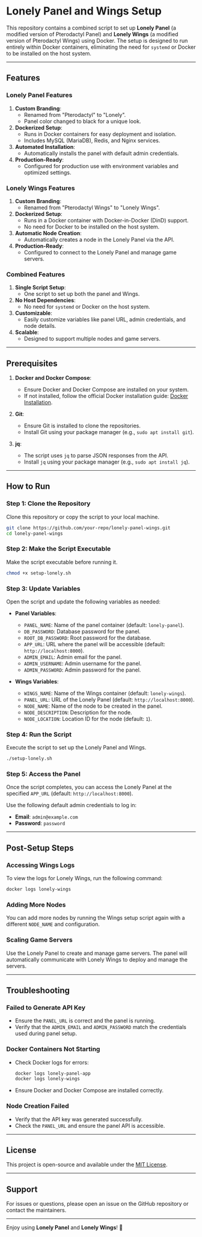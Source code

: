 # Lonely Panel and Wings Setup

This repository contains a combined script to set up **Lonely Panel** (a modified version of Pterodactyl Panel) and **Lonely Wings** (a modified version of Pterodactyl Wings) using Docker. The setup is designed to run entirely within Docker containers, eliminating the need for `systemd` or Docker to be installed on the host system.

---

## Features

### **Lonely Panel Features**
1. **Custom Branding**:
   - Renamed from "Pterodactyl" to "Lonely".
   - Panel color changed to black for a unique look.
2. **Dockerized Setup**:
   - Runs in Docker containers for easy deployment and isolation.
   - Includes MySQL (MariaDB), Redis, and Nginx services.
3. **Automated Installation**:
   - Automatically installs the panel with default admin credentials.
4. **Production-Ready**:
   - Configured for production use with environment variables and optimized settings.

### **Lonely Wings Features**
1. **Custom Branding**:
   - Renamed from "Pterodactyl Wings" to "Lonely Wings".
2. **Dockerized Setup**:
   - Runs in a Docker container with Docker-in-Docker (DinD) support.
   - No need for Docker to be installed on the host system.
3. **Automatic Node Creation**:
   - Automatically creates a node in the Lonely Panel via the API.
4. **Production-Ready**:
   - Configured to connect to the Lonely Panel and manage game servers.

### **Combined Features**
1. **Single Script Setup**:
   - One script to set up both the panel and Wings.
2. **No Host Dependencies**:
   - No need for `systemd` or Docker on the host system.
3. **Customizable**:
   - Easily customize variables like panel URL, admin credentials, and node details.
4. **Scalable**:
   - Designed to support multiple nodes and game servers.

---

## Prerequisites

1. **Docker and Docker Compose**:
   - Ensure Docker and Docker Compose are installed on your system.
   - If not installed, follow the official Docker installation guide: [Docker Installation](https://docs.docker.com/get-docker/).

2. **Git**:
   - Ensure Git is installed to clone the repositories.
   - Install Git using your package manager (e.g., `sudo apt install git`).

3. **jq**:
   - The script uses `jq` to parse JSON responses from the API.
   - Install `jq` using your package manager (e.g., `sudo apt install jq`).

---

## How to Run

### Step 1: Clone the Repository
Clone this repository or copy the script to your local machine.

```bash
git clone https://github.com/your-repo/lonely-panel-wings.git
cd lonely-panel-wings
```

### Step 2: Make the Script Executable
Make the script executable before running it.

```bash
chmod +x setup-lonely.sh
```

### Step 3: Update Variables
Open the script and update the following variables as needed:

- **Panel Variables**:
  - `PANEL_NAME`: Name of the panel container (default: `lonely-panel`).
  - `DB_PASSWORD`: Database password for the panel.
  - `ROOT_DB_PASSWORD`: Root password for the database.
  - `APP_URL`: URL where the panel will be accessible (default: `http://localhost:8000`).
  - `ADMIN_EMAIL`: Admin email for the panel.
  - `ADMIN_USERNAME`: Admin username for the panel.
  - `ADMIN_PASSWORD`: Admin password for the panel.

- **Wings Variables**:
  - `WINGS_NAME`: Name of the Wings container (default: `lonely-wings`).
  - `PANEL_URL`: URL of the Lonely Panel (default: `http://localhost:8000`).
  - `NODE_NAME`: Name of the node to be created in the panel.
  - `NODE_DESCRIPTION`: Description for the node.
  - `NODE_LOCATION`: Location ID for the node (default: `1`).

### Step 4: Run the Script
Execute the script to set up the Lonely Panel and Wings.

```bash
./setup-lonely.sh
```

### Step 5: Access the Panel
Once the script completes, you can access the Lonely Panel at the specified `APP_URL` (default: `http://localhost:8000`).

Use the following default admin credentials to log in:
- **Email**: `admin@example.com`
- **Password**: `password`

---

## Post-Setup Steps

### **Accessing Wings Logs**
To view the logs for Lonely Wings, run the following command:

```bash
docker logs lonely-wings
```

### **Adding More Nodes**
You can add more nodes by running the Wings setup script again with a different `NODE_NAME` and configuration.

### **Scaling Game Servers**
Use the Lonely Panel to create and manage game servers. The panel will automatically communicate with Lonely Wings to deploy and manage the servers.

---

## Troubleshooting

### **Failed to Generate API Key**
- Ensure the `PANEL_URL` is correct and the panel is running.
- Verify that the `ADMIN_EMAIL` and `ADMIN_PASSWORD` match the credentials used during panel setup.

### **Docker Containers Not Starting**
- Check Docker logs for errors:
  ```bash
  docker logs lonely-panel-app
  docker logs lonely-wings
  ```
- Ensure Docker and Docker Compose are installed correctly.

### **Node Creation Failed**
- Verify that the API key was generated successfully.
- Check the `PANEL_URL` and ensure the panel API is accessible.

---

## License
This project is open-source and available under the [MIT License](LICENSE).

---

## Support
For issues or questions, please open an issue on the GitHub repository or contact the maintainers.

---

Enjoy using **Lonely Panel** and **Lonely Wings**! 🚀
